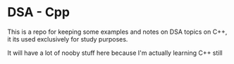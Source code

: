 # DSA - Cpp

This is a repo for keeping some examples and notes on DSA topics on C++, it its used exclusively for study purposes.

It will have a lot of nooby stuff here because I'm actually learning C++ still
